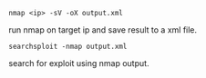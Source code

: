 ```
nmap <ip> -sV -oX output.xml
```
run nmap on target ip and save result to a xml file.
```
searchsploit -nmap output.xml
```
search for exploit using nmap output.